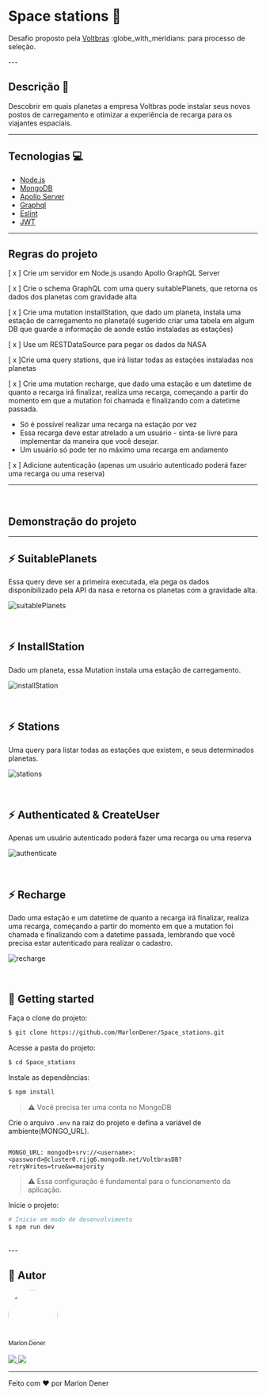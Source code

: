 # Space stations 🚀

<p>Desafio proposto pela <a href="https://voltbras.com.br/">Voltbras</a> :globe_with_meridians: para processo de seleção.</p>
---
<br>
<h2>Descrição 📌 <a name="description"></a></h2>

Descobrir em quais planetas a empresa Voltbras pode instalar seus novos postos de carregamento e otimizar a experiência de recarga para os viajantes espaciais.

---

## Tecnologias 💻 <a name="technologies"></a>
* [Node.js](https://nodejs.org/en/)
* [MongoDB](https://www.mongodb.com/)
* [Apollo Server](https://www.apollographql.com/docs/apollo-server/)
* [Graphql](https://graphql.org/)
* [Eslint](https://eslint.org/)
* [JWT](https://jwt.io/)

---

## Regras do projeto <a name="rules"></a>

 [ x ] Crie um servidor em Node.js usando Apollo GraphQL Server

 [ x ] Crie o schema GraphQL com uma query suitablePlanets, que retorna os dados dos planetas com gravidade alta

 [ x ] Crie uma mutation installStation, que dado um planeta, instala uma estação de carregamento no planeta(é sugerido criar uma tabela em algum DB que guarde a informação de aonde estão instaladas as estações)

 [ x ] Use um RESTDataSource para pegar os dados da NASA

 [ x ]Crie uma query stations, que irá listar todas as estações instaladas nos planetas
 
 [ x ] Crie uma mutation recharge, que dado uma estação e um datetime de quanto a recarga irá finalizar, realiza uma recarga, começando a partir do momento em que a mutation foi chamada e finalizando com a datetime passada.

 - Só é possível realizar uma recarga na estação por vez
 - Essa recarga deve estar atrelado a um usuário - sinta-se livre para implementar da maneira que você desejar.
 - Um usuário só pode ter no máximo uma recarga em andamento

[ x ] Adicione autenticação (apenas um usuário autenticado poderá fazer uma recarga ou uma reserva)

---

<br>
<h2 style="align-center">Demonstração do projeto <a name="description"></a></h2>

---

## :zap: SuitablePlanets
<p>Essa query deve ser a primeira executada, ela pega os dados disponibilizado pela API da nasa e retorna os planetas com a gravidade alta.</p>

![suitablePlanets](https://user-images.githubusercontent.com/70349830/129965446-e7bc3289-392c-407d-82b7-b4c979cbc6d8.gif)

<br>

## :zap: InstallStation

<p>Dado um planeta, essa Mutation instala uma estação de carregamento.</p>

 ![installStation](https://user-images.githubusercontent.com/70349830/129966588-237ffc5a-98a0-418c-aefe-b0f379c075c2.gif)
 
<br>

## :zap: Stations

<p>Uma query para listar todas as estações que existem, e seus determinados planetas.</p>

![stations](https://user-images.githubusercontent.com/70349830/129968836-2c094d58-7e19-46e9-aa82-3d11a945843a.gif)

<br>

## :zap: Authenticated & CreateUser

<p>Apenas um usuário autenticado poderá fazer uma recarga ou uma reserva</p>

![authenticate](https://user-images.githubusercontent.com/70349830/129972083-e0966c64-beca-4736-9e35-eadbbb1036ae.gif)

<br>

## :zap: Recharge

<p>Dado uma estação e um datetime de quanto a recarga irá finalizar, realiza uma recarga, começando a partir do momento em que a mutation foi chamada e finalizando com a datetime passada, lembrando que você precisa estar autenticado para realizar o cadastro.</p>

![recharge](https://user-images.githubusercontent.com/70349830/129969108-c66b4f81-049c-4f3d-8b46-1103f9c8645a.gif)

<br>

<h2>🔌 Getting started</h2>

Faça o clone do projeto:

```bash
$ git clone https://github.com/MarlonDener/Space_stations.git
```

Acesse a pasta do projeto:

```bash
$ cd Space_stations
```

Instale as dependências:
```bash
$ npm install
```


>⚠️ Você precisa ter uma conta no MongoDB
 
Crie o arquivo ``.env`` na raiz do projeto e defina a variável de ambiente(MONGO_URL).
```env

MONGO_URL: mongodb+srv://<username>:<password>@cluster0.rijg6.mongodb.net/VoltbrasDB?retryWrites=true&w=majority
```

>⚠️ Essa configuração é fundamental para o funcionamento da aplicação.

Inicie o projeto:
```bash
# Inicie em modo de desenvolvimento
$ npm run dev
```
<br>
--- 

 ## 🦸 Autor

<a href="https://www.linkedin.com/in/marlondener">
 <img style="border-radius: 50%;" src="https://avatars.githubusercontent.com/u/70349830?v=4" width="100px;" alt=""/>
 <br />
  <sub>Marlon Dener</sub>
 <br />
</a>
<br>
<a href="https://www.linkedin.com/in/marlondener/" target="_blank">
  <img src="https://img.shields.io/badge/linkedin-%230077B5.svg?&style=for-the-badge&logo=linkedin&logoColor=white"/>
</a>

<a href="mailto:marlondener01@gmail.com" target="_blank">
   <img src="https://img.shields.io/badge/gmail-D14836?&style=for-the-badge&logo=gmail&logoColor=white"/>
 </a>
<br />

---

Feito com ❤️ por Marlon Dener

